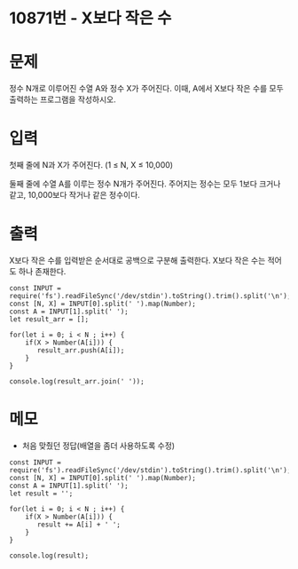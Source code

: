 # 10871번 - X보다 작은 수


# 문제
정수 N개로 이루어진 수열 A와 정수 X가 주어진다. 이때, A에서 X보다 작은 수를 모두 출력하는 프로그램을 작성하시오.

# 입력
첫째 줄에 N과 X가 주어진다. (1 ≤ N, X ≤ 10,000)

둘째 줄에 수열 A를 이루는 정수 N개가 주어진다. 주어지는 정수는 모두 1보다 크거나 같고, 10,000보다 작거나 같은 정수이다.

# 출력
X보다 작은 수를 입력받은 순서대로 공백으로 구분해 출력한다. X보다 작은 수는 적어도 하나 존재한다.
```
const INPUT = require('fs').readFileSync('/dev/stdin').toString().trim().split('\n');
const [N, X] = INPUT[0].split(' ').map(Number);
const A = INPUT[1].split(' ');
let result_arr = [];

for(let i = 0; i < N ; i++) {
    if(X > Number(A[i])) {
       result_arr.push(A[i]);
    }
}

console.log(result_arr.join(' '));
```

# 메모
- 처음 맞췄던 정답(배열을 좀더 사용하도록 수정)
```
const INPUT = require('fs').readFileSync('/dev/stdin').toString().trim().split('\n');
const [N, X] = INPUT[0].split(' ').map(Number);
const A = INPUT[1].split(' ');
let result = '';

for(let i = 0; i < N ; i++) {
    if(X > Number(A[i])) {
       result += A[i] + ' ';
    }
}

console.log(result);
```
